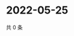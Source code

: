 # 2022-05-25

共 0 条

<!-- BEGIN WEIBO -->
<!-- 最后更新时间 Wed May 25 2022 12:29:34 GMT+0800 (China Standard Time) -->

<!-- END WEIBO -->
